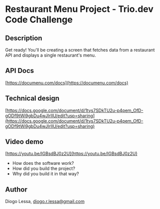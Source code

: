 # Restaurant Menu Project - Trio.dev Code Challenge


## Description
Get ready! You'll be creating a screen that fetches data from a restaurant API and displays a single restaurant's menu.


## API Docs
[https://documenu.com/docs](https://documenu.com/docs)

## Technical design
[https://docs.google.com/document/d/1tys7SDkTU2u-p4pem_OfD-gODf9tWi9gbDu4wJlrIIU/edit?usp=sharing](https://docs.google.com/document/d/1tys7SDkTU2u-p4pem_OfD-gODf9tWi9gbDu4wJlrIIU/edit?usp=sharing)


## Video demo
[https://youtu.be/IGBsdBJ0z2U](https://youtu.be/IGBsdBJ0z2U)

- How does the software work?
- How did you build the project?
- Why did you build it in that way?

## Author

Diogo Lessa, diogo.r.lessa@gmail.com
